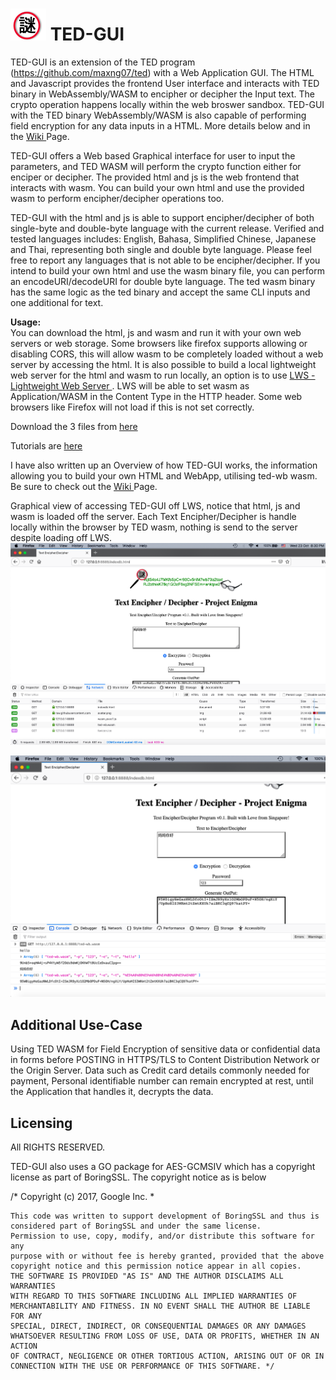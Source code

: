 # <img src="https://github.com/maxng07/ted/blob/master/mi.png"> TED-GUI 
TED-GUI is an extension of the TED program (https://github.com/maxng07/ted) with a Web Application GUI. The HTML and Javascript provides the frontend User interface and interacts with TED binary in WebAssembly/WASM to encipher or decipher the Input text. The crypto operation happens locally within the web broswer sandbox. TED-GUI with the TED binary WebAssembly/WASM is also capable of performing field encryption for any data inputs in a HTML. More details below and in the <a href="https://github.com/maxng07/ted-gui/wiki"> Wiki </a> Page.

TED-GUI offers a Web based Graphical interface for user to input the parameters, and TED WASM will perform the crypto function either for enciper or decipher. The provided html and js is the web frontend that interacts with wasm. You can build your own html and use the provided wasm to perform encipher/decipher operations too.

TED-GUI with the html and js is able to support encipher/decipher of both single-byte and double-byte language with the current release. Verified and tested languages includes: English, Bahasa, Simplified Chinese, Japanese and Thai, representing both single and double byte language. Please feel free to report any languages that is not able to be encipher/decipher. If you intend to build your own html and use the wasm binary file, you can perform an encodeURI/decodeURI for double byte language. The ted wasm binary has the same logic as the ted binary and accept the same CLI inputs and one additional for text.

<b>Usage: </b></br>
You can download the html, js and wasm and run it with your own web servers or web storage. Some browsers like firefox supports allowing or disabling CORS, this will allow wasm to be completely loaded without a web server by accessing the html. It is also possible to build a local lightweight web server for the html and wasm to run locally, an option is to use <a href="https://github.com/maxng07/Lightweight-Web-Server"> LWS - Lightweight Web Server </a>. LWS will be able to set wasm as Application/WASM in the Content Type in the HTTP header. Some web browsers like Firefox will not load if this is not set correctly.

Download the 3 files from <a href="https://github.com/maxng07/ted-gui/releases"> here </a><br>
<p>
Tutorials are <a href="https://github.com/maxng07/ted-gui/tree/master/graphics"> here </a>
<p>

I have also written up an Overview of how TED-GUI works, the information allowing you to build your own HTML and WebApp, utilising ted-wb wasm. Be sure to check out the <a href="https://github.com/maxng07/ted-gui/wiki"> Wiki </a> Page.
<p>
 
Graphical view of accessing TED-GUI off LWS, notice that html, js and wasm is loaded off the server. Each Text Encipher/Decipher is handle locally within the browser by TED wasm, nothing is send to the server despite loading off LWS.
<img src="https://github.com/maxng07/Lightweight-Web-Server/blob/master/graphics/webserver2.png"> <p>
<img src="https://github.com/maxng07/Lightweight-Web-Server/blob/master/graphics/webserver.png">

<p>
<h2> Additional Use-Case </h2>
Using TED WASM for Field Encryption of sensitive data or confidential data in forms before POSTING in HTTPS/TLS to Content Distribution Network or the Origin Server. Data such as Credit card details commonly needed for payment, Personal identifiable number can remain encrypted at rest, until the Application that handles it, decrypts the data.
<p>
<h2>Licensing </h2>
All RIGHTS RESERVED.

TED-GUI also uses a GO package for AES-GCMSIV which has a copyright license as part of BoringSSL. The copyright notice as is below

/* Copyright (c) 2017, Google Inc. *

    This code was written to support development of BoringSSL and thus is
    considered part of BoringSSL and under the same license.
    Permission to use, copy, modify, and/or distribute this software for any
    purpose with or without fee is hereby granted, provided that the above
    copyright notice and this permission notice appear in all copies.
    THE SOFTWARE IS PROVIDED "AS IS" AND THE AUTHOR DISCLAIMS ALL WARRANTIES
    WITH REGARD TO THIS SOFTWARE INCLUDING ALL IMPLIED WARRANTIES OF
    MERCHANTABILITY AND FITNESS. IN NO EVENT SHALL THE AUTHOR BE LIABLE FOR ANY
    SPECIAL, DIRECT, INDIRECT, OR CONSEQUENTIAL DAMAGES OR ANY DAMAGES
    WHATSOEVER RESULTING FROM LOSS OF USE, DATA OR PROFITS, WHETHER IN AN ACTION
    OF CONTRACT, NEGLIGENCE OR OTHER TORTIOUS ACTION, ARISING OUT OF OR IN
    CONNECTION WITH THE USE OR PERFORMANCE OF THIS SOFTWARE. */
